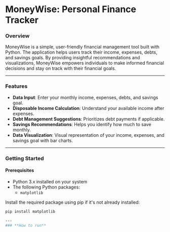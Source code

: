 # **MoneyWise: Personal Finance Tracker**

### **Overview**
MoneyWise is a simple, user-friendly financial management tool built with Python. The application helps users track their income, expenses, debts, and savings goals. By providing insightful recommendations and visualizations, MoneyWise empowers individuals to make informed financial decisions and stay on track with their financial goals.

---

### **Features**
- **Data Input**: Enter your monthly income, expenses, debts, and savings goal.
- **Disposable Income Calculation**: Understand your available income after expenses.
- **Debt Management Suggestions**: Prioritizes debt payments if applicable.
- **Savings Recommendations**: Helps you identify how much to save monthly.
- **Data Visualization**: Visual representation of your income, expenses, and savings goal with bar charts.

---

### **Getting Started**

#### **Prerequisites**
- Python 3.x installed on your system
- The following Python packages:
  - `matplotlib`

Install the required package using pip if it's not already installed:
```bash
pip install matplotlib

---
### **How to run**
